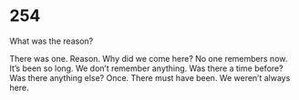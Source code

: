 # 254

What was the reason?

There was one. Reason. Why did we come here? No one remembers now. It’s been so long. We don’t remember anything. Was there a time before? Was there anything else? Once. There must have been. We weren’t always here. 